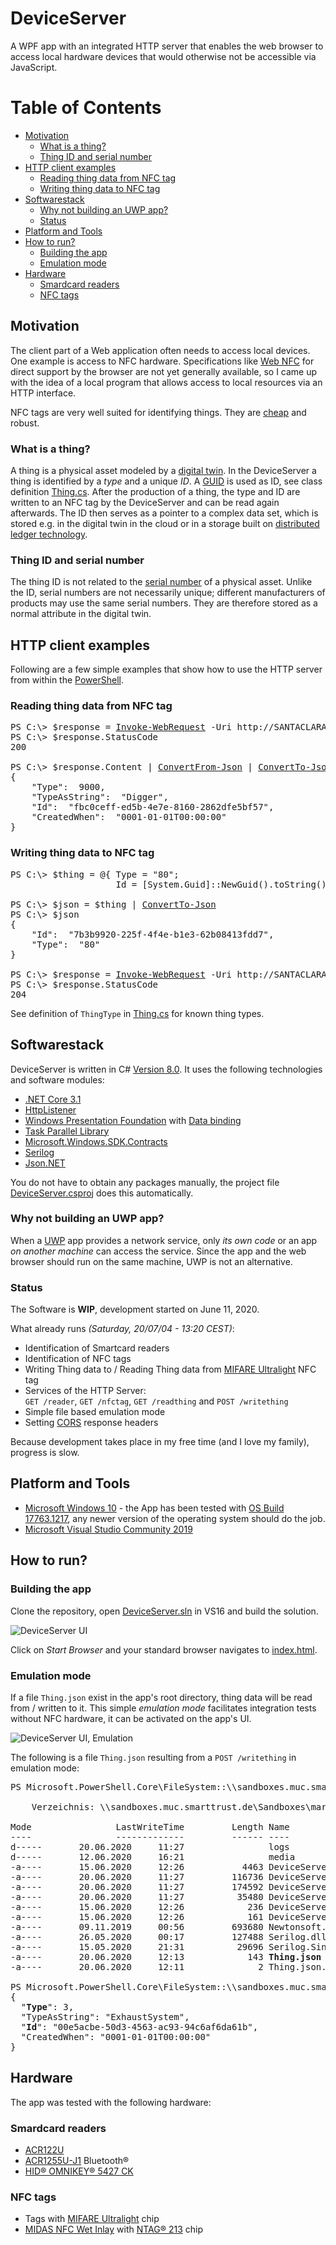 # DeviceServer
A WPF app with an integrated HTTP server that enables the web browser to access local hardware devices that would otherwise not be accessible via JavaScript.

Table of Contents
=================

  * [Motivation](#Motivation)
    * [What is a thing?](#What-is-a-thing)
    * [Thing ID and serial number](#Thing-ID-and-serial-number)
  * [HTTP client examples](#HTTP-client-examples)
    * [Reading thing data from NFC tag](#Reading-thing-data-from-NFC-tag)
    * [Writing thing data to NFC tag](#Writing-thing-data-to-NFC-tag )
  * [Softwarestack](#Softwarestack)
    * [Why not building an UWP app?](#Why-not-building-an-UWP-app)
    * [Status](#Status)
  * [Platform and Tools](#Platform-and-Tools)
  * [How to run?](#How-to-run)
    * [Building the app](#Building-the-app)
    * [Emulation mode](#Emulation-mode)
  * [Hardware](#Hardware)
    * [Smardcard readers](#Smardcard-readers)
    * [NFC tags](#NFC-tags)
    
## Motivation
The client part of a Web application often needs to access local devices. One example is access to NFC hardware. Specifications like [Web NFC](https://w3c.github.io/web-nfc/) for direct support by the browser are not yet generally available, so I came up with the idea of a local program that allows access to local resources via an HTTP interface.

NFC tags are very well suited for identifying things. They are [cheap](https://en.wikipedia.org/wiki/Near-field_communication#Bluetooth_comparison) and robust.

### What is a thing?
A thing is a physical asset modeled by a [digital twin](https://en.wikipedia.org/wiki/Digital_twin). In the DeviceServer a thing is identified by a _type_ and a unique _ID_. A [GUID](https://de.wikipedia.org/wiki/Globally_Unique_Identifier) is used as ID, see class definition [Thing.cs](./DeviceServer/Thing.cs). After the production of a thing, the type and ID are written to an NFC tag by the DeviceServer and can be read again afterwards. The ID then serves as a pointer to a complex data set, which is stored e.g. in the digital twin in the cloud or in a storage built on [distributed ledger technology](https://en.wikipedia.org/wiki/Distributed_ledger). 

### Thing ID and serial number
The thing ID is not related to the [serial number](https://en.wikipedia.org/wiki/Serial_number) of a physical asset. Unlike the ID, serial numbers are not necessarily unique; different manufacturers of products may use the same serial numbers. They are therefore stored as a normal attribute in the digital twin. 

## HTTP client examples
Following are a few simple examples that show how to use the HTTP server from within the [PowerShell](https://docs.microsoft.com/en-us/powershell/).

### Reading thing data from NFC tag
<pre>
PS C:\> $response = <a href="https://docs.microsoft.com/en-us/powershell/module/microsoft.powershell.utility/invoke-webrequest">Invoke-WebRequest</a> -Uri http://SANTACLARA.muc.smarttrust.de:9090<b>/readthing</b> -UseBasicParsing
PS C:\> $response.StatusCode
200

PS C:\> $response.Content | <a href="https://docs.microsoft.com/en-us/powershell/module/microsoft.powershell.utility/convertfrom-json">ConvertFrom-Json</a> | <a href="https://docs.microsoft.com/en-us/powershell/module/microsoft.powershell.utility/convertto-json">ConvertTo-Json</a>
{
    "Type":  9000,
    "TypeAsString":  "Digger",
    "Id":  "fbc0ceff-ed5b-4e7e-8160-2862dfe5bf57",
    "CreatedWhen":  "0001-01-01T00:00:00"
}
</pre>

### Writing thing data to NFC tag 
<pre>
PS C:\> $thing = @{ Type = "80"; 
                    Id = [System.Guid]::NewGuid().toString() }

PS C:\> $json = $thing | <a href="https://docs.microsoft.com/en-us/powershell/module/microsoft.powershell.utility/convertto-json">ConvertTo-Json</a> 
PS C:\> $json
{
    "Id":  "7b3b9920-225f-4f4e-b1e3-62b08413fdd7",
    "Type":  "80"
}

PS C:\> $response = <a href="https://docs.microsoft.com/en-us/powershell/module/microsoft.powershell.utility/invoke-webrequest">Invoke-WebRequest</a> -Uri http://SANTACLARA.muc.smarttrust.de:9090<b>/writething</b> -Method POST -Body $json
PS C:\> $response.StatusCode
204
</pre>
See definition of `ThingType` in [Thing.cs](./DeviceServer/Thing.cs) for known thing types.

## Softwarestack
DeviceServer is written in C# [Version 8.0](https://stackoverflow.com/questions/247621/what-are-the-correct-version-numbers-for-c). It uses the following technologies and software modules:
* [.NET Core 3.1](https://dotnet.microsoft.com/download/dotnet-core/3.1)
* [HttpListener](https://docs.microsoft.com/en-us/dotnet/api/system.net.httplistener?view=netcore-3.1)
* [Windows Presentation Foundation](https://docs.microsoft.com/en-us/dotnet/desktop-wpf/overview/?view=vs-2019) with [Data binding](https://docs.microsoft.com/en-us/dotnet/desktop-wpf/data/data-binding-overview)
* [Task Parallel Library](https://docs.microsoft.com/en-us/dotnet/standard/parallel-programming/task-parallel-library-tpl)
* [Microsoft.Windows.SDK.Contracts](https://docs.microsoft.com/en-us/windows/apps/desktop/modernize/desktop-to-uwp-enhance)
* [Serilog](https://github.com/serilog/serilog)
* [Json.NET](https://www.newtonsoft.com/json)

You do not have to obtain any packages manually, the project file [DeviceServer.csproj](./DeviceServer/DeviceServer.csproj) does this automatically. 

### Why not building an UWP app?
When a [UWP](https://docs.microsoft.com/en-us/windows/uwp/) app provides a network service, only _its own code_ or an app _on another machine_ can access the service. Since the app and the web browser should run on the same machine, UWP is not an alternative.

### Status
The Software is **WIP**, development started on June 11, 2020. 

What already runs _(Saturday, 20/07/04 - 13:20 CEST)_:
* Identification of Smartcard readers
* Identification of NFC tags
* Writing Thing data to / Reading Thing data from [MIFARE Ultralight](https://www.nxp.com/docs/en/data-sheet/MF0ICU1.pdf) NFC tag 
* Services of the HTTP Server:<br/>`GET /reader`, `GET /nfctag`, `GET /readthing` and `POST /writething`
* Simple file based emulation mode
* Setting [CORS](https://en.wikipedia.org/wiki/Cross-origin_resource_sharing) response headers

Because development takes place in my free time (and I love my family), progress is slow.

## Platform and Tools
* [Microsoft Windows 10](https://docs.microsoft.com/en-us/windows/release-information/) - the App has been tested with [OS Build 17763.1217](https://support.microsoft.com/en-us/help/4551853/windows-10-update-kb4551853), any newer version of the operating system should do the job. 
* [Microsoft Visual Studio Community 2019](https://visualstudio.microsoft.com/vs/community/)

## How to run?
### Building the app
Clone the repository, open [DeviceServer.sln](./DeviceServer.sln) in VS16 and build the solution.

![DeviceServer UI](./DeviceServer/media/200620%20DeviceServer%20UI.png)

Click on _Start Browser_ and your standard browser navigates to [index.html](./DeviceServer/media/index.html).

### Emulation mode
If a file `Thing.json` exist in the app's root directory, thing data will be read from / written to it. This simple _emulation mode_ facilitates integration tests without NFC hardware, it can be activated on the app's UI. 

![DeviceServer UI, Emulation](./DeviceServer/media/200620%20DeviceServer%20UI,%20Emulation.png)

The following is a file `Thing.json` resulting from a `POST /writething` in emulation mode:
<pre>
PS Microsoft.PowerShell.Core\FileSystem::\\sandboxes.muc.smarttrust.de\Sandboxes\markus\Git-Repositories\DeviceServer\DeviceServer\bin\Debug\netcoreapp3.1> dir

    Verzeichnis: \\sandboxes.muc.smarttrust.de\Sandboxes\markus\Git-Repositories\DeviceServer\DeviceServer\bin\Debug\netcoreapp3.1

Mode                LastWriteTime         Length Name                                                                                                                              
----                -------------         ------ ----                                                                                                                              
d-----       20.06.2020     11:27                logs                                                                                                                              
d-----       12.06.2020     16:21                media                                                                                                                             
-a----       15.06.2020     12:26           4463 DeviceServer.deps.json                                                                                                            
-a----       20.06.2020     11:27         116736 DeviceServer.dll                                                                                                                  
-a----       20.06.2020     11:27         174592 DeviceServer.exe                                                                                                                  
-a----       20.06.2020     11:27          35480 DeviceServer.pdb                                                                                                                  
-a----       15.06.2020     12:26            236 DeviceServer.runtimeconfig.dev.json                                                                                               
-a----       15.06.2020     12:26            161 DeviceServer.runtimeconfig.json                                                                                                   
-a----       09.11.2019     00:56         693680 Newtonsoft.Json.dll                                                                                                               
-a----       26.05.2020     00:17         127488 Serilog.dll                                                                                                                       
-a----       15.05.2020     21:31          29696 Serilog.Sinks.File.dll                                                                                                            
-a----       20.06.2020     12:13            143 <b>Thing.json</b>                                                                                                                        
-a----       20.06.2020     12:11              2 Thing.json.backup                                                                                                                 

PS Microsoft.PowerShell.Core\FileSystem::\\sandboxes.muc.smarttrust.de\Sandboxes\markus\Git-Repositories\DeviceServer\DeviceServer\bin\Debug\netcoreapp3.1> <a href="https://docs.microsoft.com/en-us/powershell/module/microsoft.powershell.management/get-content">Get-Content</a> -Path .\<b>Thing.json</b>
{
  "<b>Type</b>": 3,
  "TypeAsString": "ExhaustSystem",
  "<b>Id</b>": "00e5acbe-50d3-4563-ac93-94c6af6da61b",
  "CreatedWhen": "0001-01-01T00:00:00"
}
</pre>
## Hardware
The app was tested with the following hardware:
### Smardcard readers
* [ACR122U](https://www.acs.com.hk/en/products/3/acr122u-usb-nfc-reader/)
* [ACR1255U-J1](https://www.acs.com.hk/en/products/403/acr1255u-j1-acs-secure-bluetooth%C2%AE-nfc-reader/) Bluetooth®
* [HID® OMNIKEY® 5427 CK](https://www.hidglobal.com/products/readers/omnikey/5427)

### NFC tags
* Tags with [MIFARE Ultralight](https://www.nxp.com/docs/en/data-sheet/MF0ICU1.pdf) chip
* [MIDAS NFC Wet Inlay](https://www.smartrac-group.com/midas-nfc.html) with [NTAG® 213](https://www.nxp.com/products/rfid-nfc/nfc-hf/ntag/ntag-for-tags-labels/ntag-213-215-216-nfc-forum-type-2-tag-compliant-ic-with-144-504-888-bytes-user-memory:NTAG213_215_216) chip
